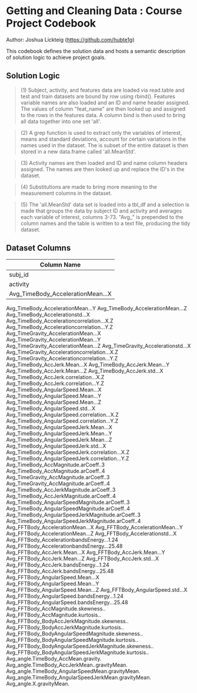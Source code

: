 Getting and Cleaning Data : Course Project Codebook
=====================================
Author: Joshua Lickteig (https://github.com/hubte1g)

This codebook defines the solution data and hosts a semantic description of solution logic to achieve project goals.



Solution Logic
--------------------------
> (1) Subject, activity, and features data are loaded via read.table and test and train datasets are bound by row using rbind(). Features variable names are also loaded and an ID and name header assigned. The values of column "feat_name" are then looked up and assigned to the rows in the features data. A column bind is then used to bring all data together into one set 'all'.

> (2) A grep function is used to extract only the variables of interest, means and standard deviations, account for certain variations in the names used in the dataset. The is subset of the entire dataset is then stored in a new data.frame called 'all.MeanStd'.

> (3) Activity names are then loaded and ID and name column headers assigned. The names are then looked up and replace the ID's in the dataset.

> (4) Substitutions are made to bring more meaning to the measurement columns in the dataset.

> (5) The 'all.MeanStd' data set is loaded into a tbl_df and a selection is made that groups the data by subject ID and activity and averages each variable of interest, columns 3-73. "Avg_" is prepended to the column names and the table is written to a text file, producing the tidy dataset.


Dataset Columns
--------------------------

Column Name |
----------------------------------------------- |
subj_id |
activity |
Avg_TimeBody_AccelerationMean...X |
Avg_TimeBody_AccelerationMean...Y
Avg_TimeBody_AccelerationMean...Z
Avg_TimeBody_Accelerationstd...X
Avg_TimeBody_Accelerationcorrelation...X.Z
Avg_TimeBody_Accelerationcorrelation...Y.Z
Avg_TimeGravity_AccelerationMean...X
Avg_TimeGravity_AccelerationMean...Y
Avg_TimeGravity_AccelerationMean...Z
Avg_TimeGravity_Accelerationstd...X
Avg_TimeGravity_Accelerationcorrelation...X.Z
Avg_TimeGravity_Accelerationcorrelation...Y.Z
Avg_TimeBody_AccJerk.Mean...X
Avg_TimeBody_AccJerk.Mean...Y
Avg_TimeBody_AccJerk.Mean...Z
Avg_TimeBody_AccJerk.std...X
Avg_TimeBody_AccJerk.correlation...X.Z
Avg_TimeBody_AccJerk.correlation...Y.Z
Avg_TimeBody_AngularSpeed.Mean...X
Avg_TimeBody_AngularSpeed.Mean...Y
Avg_TimeBody_AngularSpeed.Mean...Z
Avg_TimeBody_AngularSpeed.std...X
Avg_TimeBody_AngularSpeed.correlation...X.Z
Avg_TimeBody_AngularSpeed.correlation...Y.Z
Avg_TimeBody_AngularSpeedJerk.Mean...X
Avg_TimeBody_AngularSpeedJerk.Mean...Y
Avg_TimeBody_AngularSpeedJerk.Mean...Z
Avg_TimeBody_AngularSpeedJerk.std...X
Avg_TimeBody_AngularSpeedJerk.correlation...X.Z
Avg_TimeBody_AngularSpeedJerk.correlation...Y.Z
Avg_TimeBody_AccMagnitude.arCoeff..3
Avg_TimeBody_AccMagnitude.arCoeff..4
Avg_TimeGravity_AccMagnitude.arCoeff..3
Avg_TimeGravity_AccMagnitude.arCoeff..4
Avg_TimeBody_AccJerkMagnitude.arCoeff..3
Avg_TimeBody_AccJerkMagnitude.arCoeff..4
Avg_TimeBody_AngularSpeedMagnitude.arCoeff..3
Avg_TimeBody_AngularSpeedMagnitude.arCoeff..4
Avg_TimeBody_AngularSpeedJerkMagnitude.arCoeff..3
Avg_TimeBody_AngularSpeedJerkMagnitude.arCoeff..4
Avg_FFTBody_AccelerationMean...X
Avg_FFTBody_AccelerationMean...Y
Avg_FFTBody_AccelerationMean...Z
Avg_FFTBody_Accelerationstd...X
Avg_FFTBody_AccelerationbandsEnergy...1.24
Avg_FFTBody_AccelerationbandsEnergy...25.48
Avg_FFTBody_AccJerk.Mean...X
Avg_FFTBody_AccJerk.Mean...Y
Avg_FFTBody_AccJerk.Mean...Z
Avg_FFTBody_AccJerk.std...X
Avg_FFTBody_AccJerk.bandsEnergy...1.24
Avg_FFTBody_AccJerk.bandsEnergy...25.48
Avg_FFTBody_AngularSpeed.Mean...X
Avg_FFTBody_AngularSpeed.Mean...Y
Avg_FFTBody_AngularSpeed.Mean...Z
Avg_FFTBody_AngularSpeed.std...X
Avg_FFTBody_AngularSpeed.bandsEnergy...1.24
Avg_FFTBody_AngularSpeed.bandsEnergy...25.48
Avg_FFTBody_AccMagnitude.skewness..
Avg_FFTBody_AccMagnitude.kurtosis..
Avg_FFTBody_BodyAccJerkMagnitude.skewness..
Avg_FFTBody_BodyAccJerkMagnitude.kurtosis..
Avg_FFTBody_BodyAngularSpeedMagnitude.skewness..
Avg_FFTBody_BodyAngularSpeedMagnitude.kurtosis..
Avg_FFTBody_BodyAngularSpeedJerkMagnitude.skewness..
Avg_FFTBody_BodyAngularSpeedJerkMagnitude.kurtosis..
Avg_angle.TimeBody_AccMean.gravity.
Avg_angle.TimeBody_AccJerkMean..gravityMean.
Avg_angle.TimeBody_AngularSpeedMean.gravityMean.
Avg_angle.TimeBody_AngularSpeedJerkMean.gravityMean.
Avg_angle.X.gravityMean.


